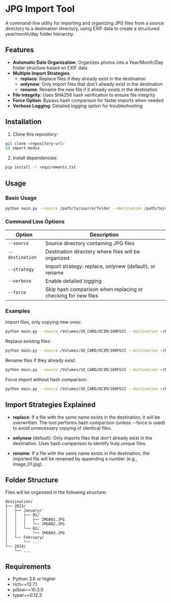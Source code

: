 # JPG Import Tool

A command-line utility for importing and organizing JPG files from a source directory to a destination directory, using EXIF data to create a structured year/month/day folder hierarchy.

## Features

- **Automatic Date Organization**: Organizes photos into a Year/Month/Day folder structure based on EXIF data
- **Multiple Import Strategies**:
  - **replace**: Replace files if they already exist in the destination
  - **onlynew**: Only import files that don't already exist in the destination
  - **rename**: Rename the new file if it already exists in the destination
- **File Integrity**: Uses SHA256 hash verification to ensure file integrity
- **Force Option**: Bypass hash comparison for faster imports when needed
- **Verbose Logging**: Detailed logging option for troubleshooting

## Installation

1. Clone this repository:
```bash
git clone <repository-url>
cd import-media
```

2. Install dependencies:
```bash
pip install -r requirements.txt
```

## Usage

### Basic Usage

```bash
python main.py --source /path/to/source/folder --destination /path/to/destination/folder
```

### Command Line Options

| Option | Description |
|--------|-------------|
| `--source` | Source directory containing JPG files |
| `--destination` | Destination directory where files will be organized |
| `--strategy` | Import strategy: replace, onlynew (default), or rename |
| `--verbose` | Enable detailed logging |
| `--force` | Skip hash comparison when replacing or checking for new files |

### Examples

Import files, only copying new ones:
```bash
python main.py --source /Volumes/SD_CARD/DCIM/100FUJI --destination ~/Pictures
```

Replace existing files:
```bash
python main.py --source /Volumes/SD_CARD/DCIM/100FUJI --destination ~/Pictures --strategy replace
```

Rename files if they already exist:
```bash
python main.py --source /Volumes/SD_CARD/DCIM/100FUJI --destination ~/Pictures --strategy rename
```

Force import without hash comparison:
```bash
python main.py --source /Volumes/SD_CARD/DCIM/100FUJI --destination ~/Pictures --force
```

## Import Strategies Explained

- **replace**: If a file with the same name exists in the destination, it will be overwritten. The tool performs hash comparison (unless --force is used) to avoid unnecessary copying of identical files.

- **onlynew** (default): Only imports files that don't already exist in the destination. Uses hash comparison to identify truly unique files.

- **rename**: If a file with the same name exists in the destination, the imported file will be renamed by appending a number (e.g., image_01.jpg).

## Folder Structure

Files will be organized in the following structure:

```
destination/
├── 2023/
│   ├── January/
│   │   ├── 01/
│   │   │   ├── IMG001.JPG
│   │   │   └── IMG002.JPG
│   │   └── 02/
│   │       └── IMG003.JPG
│   └── February/
│       └── ...
└── 2024/
    └── ...
```

## Requirements
- Python 3.6 or higher
- rich==13.7.1
- pillow==10.3.0
- typer==0.12.3